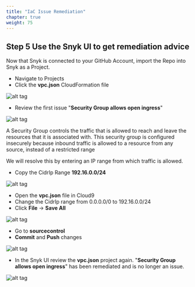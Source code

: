 ```yaml
---
title: "IaC Issue Remediation"
chapter: true
weight: 75
---
```


## Step 5 Use the Snyk UI to get remediation advice

Now that Snyk is connected to your GitHub Account, import the Repo into Snyk as a Project.

* Navigate to Projects
* Click the **vpc.json** CloudFormation file

![alt tag](https://i.ibb.co/Gp4QdJ4/snyk-iac-remediation-2.png)

* Review the first issue "**Security Group allows open ingress**"

![alt tag](https://i.ibb.co/pZvx4Pd/snyk-iac-remediation-3.png)

A Security Group controls the traffic that is allowed to reach and leave the resources that it is associated with. This security group is configured insecurely because inbound traffic is allowed to a resource from any source, instead of a restricted range

We will resolve this by entering an IP range from which traffic is allowed.

* Copy the CidrIp Range **192.16.0.0/24**

![alt tag](https://i.ibb.co/StyPY29/snyk-iac-remediation-4.png)

* Open the **vpc.json** file in Cloud9
* Change the CidrIp range from 0.0.0.0/0 to 192.16.0.0/24
* Click **File** -> **Save All**

![alt tag](https://i.ibb.co/xHKmq4Q/Screenshot-2023-04-20-at-11-19-34-am.png)

* Go to **sourcecontrol**
* **Commit** and **Push** changes

![alt tag](https://i.ibb.co/Sx9m9HY/snyk-iac-remediation-7.png)

* In the Snyk UI review the **vpc.json** project again. "**Security Group allows open ingress**" has been remediated and is no longer an issue.

![alt tag](https://i.ibb.co/JmFXTRF/snyk-iac-remediation-8.png)
